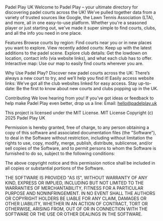 Padel Play UK
Welcome to Padel Play – your ultimate directory for discovering padel courts across the UK! We’ve pulled together data from a variety of trusted sources like Google, the Lawn Tennis Association (LTA), and more, all in one easy-to-use platform. Whether you're a seasoned player or just starting out, we've made it super simple to find courts, clubs, and all the info you need in one place.

Features
Browse courts by region: Find courts near you or in new places you want to explore.
View recently added courts: Keep up with the latest additions to the padel scene.
Explore club details: Get the lowdown on location, contact info (via website links), and what each club has to offer.
Interactive map: Use our map to easily find courts wherever you are.

Why Use Padel Play?
Discover new padel courts across the UK: There’s always a new court to try, and we’ll help you find it!
Easily access website links: We’ve got all the club websites linked for easy access.
Stay up-to-date: Be the first to know about new courts and clubs popping up in the UK.

Contributing
We love hearing from you! If you’ve got ideas or feedback to help make Padel Play even better, drop us a line:
Email: hello@padelplay.uk

This project is licensed under the MIT License.
MIT License
Copyright (c) 2025 Padel Play UK

Permission is hereby granted, free of charge, to any person obtaining a copy of this software and associated documentation files (the "Software"), to deal in the Software without restriction, including without limitation the rights to use, copy, modify, merge, publish, distribute, sublicense, and/or sell copies of the Software, and to permit persons to whom the Software is furnished to do so, subject to the following conditions:

The above copyright notice and this permission notice shall be included in all copies or substantial portions of the Software.

THE SOFTWARE IS PROVIDED "AS IS", WITHOUT WARRANTY OF ANY KIND, EXPRESS OR IMPLIED, INCLUDING BUT NOT LIMITED TO THE WARRANTIES OF MERCHANTABILITY, FITNESS FOR A PARTICULAR PURPOSE AND NONINFRINGEMENT. IN NO EVENT SHALL THE AUTHORS OR COPYRIGHT HOLDERS BE LIABLE FOR ANY CLAIM, DAMAGES OR OTHER LIABILITY, WHETHER IN AN ACTION OF CONTRACT, TORT OR OTHERWISE, ARISING FROM, OUT OF OR IN CONNECTION WITH THE SOFTWARE OR THE USE OR OTHER DEALINGS IN THE SOFTWARE.
